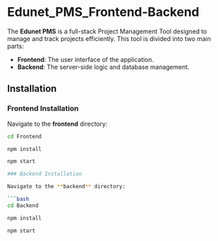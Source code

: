 # Edunet_PMS_Frontend-Backend

The **Edunet PMS** is a full-stack Project Management Tool designed to manage and track projects efficiently. This tool is divided into two main parts:

- **Frontend**: The user interface of the application.
- **Backend**: The server-side logic and database management.


## Installation

### Frontend Installation
Navigate to the **frontend** directory:

   ```bash
   cd Frontend

   npm install

   npm start

### Backend Installation

Navigate to the **backend** directory:

   ```bash
   cd Backend

   npm install

   npm start

